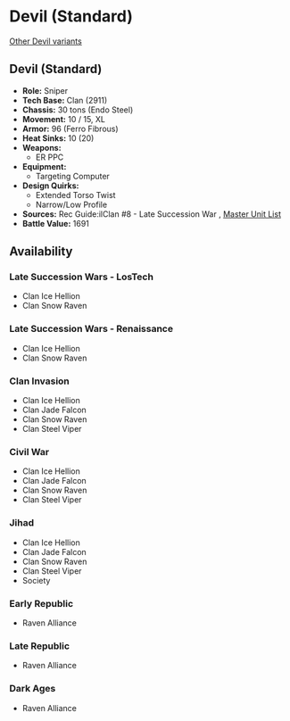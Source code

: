 # Devil (Standard) 

[Other Devil variants](../devil.md) 

## Devil (Standard) 

- **Role:** Sniper 
- **Tech Base:** Clan (2911) 
- **Chassis:** 30 tons (Endo Steel) 
- **Movement:** 10 / 15, XL 
- **Armor:** 96 (Ferro Fibrous) 
- **Heat Sinks:** 10 (20) 
- **Weapons:** 
  - ER PPC 
- **Equipment:** 
  - Targeting Computer 
- **Design Quirks:** 
  - Extended Torso Twist 
  - Narrow/Low Profile 
- **Sources:** Rec Guide:ilClan #8 - Late Succession War , [Master Unit List](http://masterunitlist.info/Unit/Details/7571/devil-standard) 
- **Battle Value:** 1691 

## Availability 

### Late Succession Wars - LosTech 

- Clan Ice Hellion 
- Clan Snow Raven 

### Late Succession Wars - Renaissance 

- Clan Ice Hellion 
- Clan Snow Raven 

### Clan Invasion 

- Clan Ice Hellion 
- Clan Jade Falcon 
- Clan Snow Raven 
- Clan Steel Viper 

### Civil War 

- Clan Ice Hellion 
- Clan Jade Falcon 
- Clan Snow Raven 
- Clan Steel Viper 

### Jihad 

- Clan Ice Hellion 
- Clan Jade Falcon 
- Clan Snow Raven 
- Clan Steel Viper 
- Society 

### Early Republic 

- Raven Alliance 

### Late Republic 

- Raven Alliance 

### Dark Ages 

- Raven Alliance 

